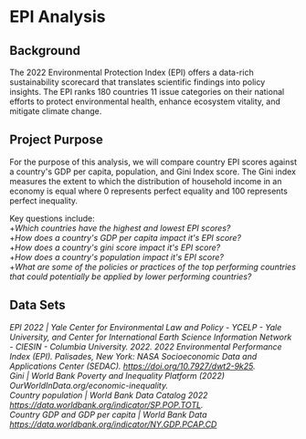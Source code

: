 # EPI Analysis

## Background
The 2022 Environmental Protection Index (EPI) offers a data-rich sustainability scorecard that translates scientific findings into policy insights. The EPI ranks 180 countries 11 issue categories on their national efforts to protect environmental health, enhance ecosystem vitality, and mitigate climate change. 


## Project Purpose
For the purpose of this analysis, we will compare country EPI scores against a country's GDP per capita, population, and Gini Index score. The Gini index measures the extent to which the distribution of household income in an economy is equal where 0 represents perfect equality and 100 represents perfect inequality.

Key questions include:  
+_Which countries have the highest and lowest EPI scores?_  
+_How does a country's GDP per capita impact it's EPI score?_  
+_How does a country's gini score impact it's EPI score?_  
+_How does a country's population impact it's EPI score?_  
+_What are some of the policies or practices of the top performing countries that could potentially be applied by lower performing countries?_  


## Data Sets
_EPI 2022 | Yale Center for Environmental Law and Policy - YCELP - Yale University, and Center for International Earth Science Information Network - CIESIN - Columbia University. 2022. 2022 Environmental Performance Index (EPI). Palisades, New York: NASA Socioeconomic Data and Applications Center (SEDAC). https://doi.org/10.7927/dwt2-9k25._  
_Gini | World Bank Poverty and Inequality Platform (2022) OurWorldInData.org/economic-inequality._  
_Country population | World Bank Data Catalog 2022 https://data.worldbank.org/indicator/SP.POP.TOTL._  
_Country GDP and GDP per capita | World Bank Data https://data.worldbank.org/indicator/NY.GDP.PCAP.CD_  

